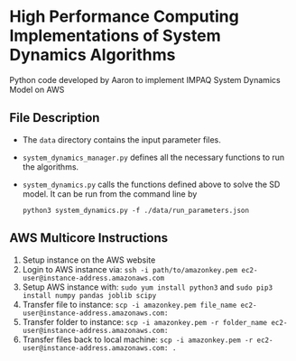# High Performance Computing Implementations of System Dynamics Algorithms
Python code developed by Aaron to implement IMPAQ System Dynamics Model on AWS

## File Description

- The `data` directory contains the input parameter files.
- `system_dynamics_manager.py` defines all the necessary functions to run the algorithms.
- `system_dynamics.py` calls the functions defined above to solve the SD model. It can be run from the command line by 

  `python3 system_dynamics.py -f ./data/run_parameters.json`
  

## AWS Multicore Instructions
1. Setup instance on the AWS website
2. Login to AWS instance via: `ssh -i path/to/amazonkey.pem ec2-user@instance-address.amazonaws.com`
3. Setup AWS instance with: `sudo yum install python3` and `sudo pip3 install numpy pandas joblib scipy`
4. Transfer file to instance: `scp -i amazonkey.pem file_name ec2-user@instance-address.amazonaws.com:`
5. Transfer folder to instance: `scp -i amazonkey.pem -r folder_name ec2-user@instance-address.amazonaws.com:`
6. Transfer files back to local machine: `scp -i amazonkey.pem -r ec2-user@instance-address.amazonaws.com: .`
